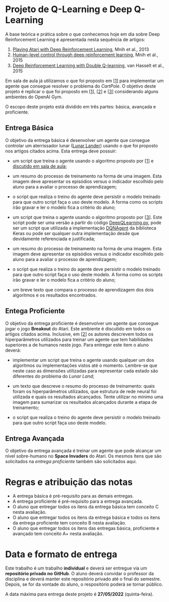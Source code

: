 # Projeto de Q-Learning e Deep Q-Learning

A base teórica e prática sobre o que conhecemos hoje em dia sobre Deep Reinforcement Learning é apresentada nesta sequência de artigos: 

1. [Playing Atari with Deep Reinforcement Learning](https://arxiv.org/abs/1312.5602), Mnih et al., 2013
2. [Human-level control through deep reinforcement learning](https://www.nature.com/articles/nature14236), Mnih et al., 2015
3. [Deep Reinforcement Learning with Double Q-learning](https://arxiv.org/abs/1509.06461), van Hasselt et al., 2015

Em sala de aula já utilizamos o que foi proposto em [[1](https://arxiv.org/abs/1312.5602)] para implementar um agente que consegue resolver o problema do *CartPole*. O objetivo deste projeto é replicar o que foi proposto em [[1](https://arxiv.org/abs/1312.5602)], [[2](https://www.nature.com/articles/nature14236)] e [[3](https://arxiv.org/abs/1509.06461)] considerando alguns ambientes do OpenAI Gym. 

O escopo deste projeto está dividido em três partes: básica, avançada e proficiente. 

## Entrega Básica

O objetivo da entrega básica é desenvolver um agente que consegue controlar um aterrissador lunar ([Lunar Lander](https://www.gymlibrary.ml/environments/box2d/lunar_lander/)) usando o que foi proposto nos artigos citados acima. Esta entrega deve possuir:

* um script que treina o agente usando o algoritmo proposto por [[1](https://arxiv.org/abs/1312.5602)] e [discutido em sala de aula](https://github.com/fbarth/reinLearn/blob/main/slides/deep_reinforcement_learning.md);

* um resumo do processo de treinamento na forma de uma imagem. Esta imagem deve apresentar os episódios versus o indicador escolhido pelo aluno para a avaliar o processo de aprendizagem; 

* o script que realiza o treino do agente deve persistir o modelo treinado para que outro script faça o uso deste modelo. A forma como os scripts irão gravar e ler o modelo fica a critério do aluno;

* um script que treina o agente usando o algoritmo proposto por [[3](https://arxiv.org/abs/1509.06461)]. Este script pode ser uma versão a partir do código [DeepQLearning.py](https://github.com/fbarth/reinLearn/blob/main/src/parte6/DeepQLearning.py), pode ser um script que utilizada a implementação [DQNAgent](https://keras-rl.readthedocs.io/en/latest/agents/dqn/) da biblioteca Keras ou pode ser qualquer outra implementação desde que devidamente referenciada e justificada; 

* um resumo do processo de treinamento na forma de uma imagem. Esta imagem deve apresentar os episódios versus o indicador escolhido pelo aluno para a avaliar o processo de aprendizagem; 

* o script que realiza o treino do agente deve persistir o modelo treinado para que outro script faça o uso deste modelo. A forma como os scripts irão gravar e ler o modelo fica a critério do aluno;

* um breve texto que compara o processo de aprendizagem dos dois algoritmos e os resultados encontrados. 

## Entega Proficiente

O objetivo da entrega proficiente é desenvolver um agente que consegue jogar o jogo **Breakout** do Atari. Este ambiente é discutido em todos os artigos citados acima. Inclusive, em [[2](https://www.nature.com/articles/nature14236)] os autores descrevem todos os hiperparâmetros utilizados para treinar um agente que tem habilidades superiores a de humanos neste jogo.  Para entregar este item o aluno deverá: 

* implementar um script que treina o agente usando qualquer um dos algoritmos ou implementações vistos até o momento. Lembre-se que neste caso as dimensões utilizadas para representar cada estado são diferentes do problema do *Lunar Land*; 

* um texto que descreve o resumo do processo de treinamento: quais foram os hiperparâmetros utilizados, que estrutura de rede neural foi utilizada e quais os resultados alcançados. Tente utilizar no mínimo uma imagem para sumarizar os resultados alcançados durante a etapa de treinamento;

* o script que realiza o treino do agente deve persistir o modelo treinado para que outro script faça uso deste modelo.

## Entrega Avançada

O objetivo da entrega avançada é treinar um agente que pode alcançar um nível sobre-humano no **Space Invaders** do Atari. Os mesmos itens que são solicitados na *entrega proficiente* também são solicitados aqui.  

# Regras e atribuição das notas

* A entrega básica é pré-requisito para as demais entregas. 
* A entrega proficiente é pré-requisito para a entrega avançada. 
* O aluno que entregar todos os itens da entrega básica tem conceito C nesta avaliação.
* O aluno que entregar todos os itens da entrega básica e todos os itens da entrega proficiente tem conceito B nesta avaliação.
* O aluno que entregar todos os itens das entregas básica, proficiente e avançado tem conceito A+ nesta avaliação.

# Data e formato de entrega

Este trabalho é um trabalho **individual** e deverá ser entregue via um **repositório privado no GitHub**. O aluno deverá convidar o professor da disciplina e deverá manter este repositório privado até o final do semestre. Depois, se for da vontade do aluno, o respositório poderá se tornar público. 

A data máxima para entrega deste projeto é **27/05/2022** (quinta-feira).




